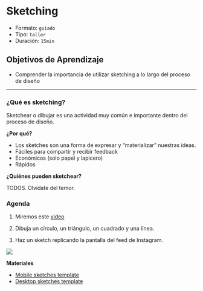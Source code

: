 # Sketching

- Formato: `guiado`
- Tipo: `taller`
- Duración: `15min`

## Objetivos de Aprendizaje

- Comprender la importancia de utilizar sketching a lo largo del proceso de diseño 

***

### ¿Qué es sketching?

Sketchear o dibujar es una actividad muy común e importante dentro del proceso de diseño.

**¿Por qué?**

* Los sketches son una forma de expresar y “materializar” nuestras ideas.  
* Fáciles para compartir y recibir feedback 
* Económicos (solo papel y lapicero)
* Rápidos 

**¿Quiénes pueden sketchear?**

TODOS. Olvídate del temor. 


### Agenda

1. Miremos este [video](https://youtu.be/L1pBhHjGKvI?t=23m00s)

2. Dibuja un círculo, un triángulo, un cuadrado y una línea.

3. Haz un sketch replicando la pantalla del feed de Instagram. 

![](http://www.marficom.com/wp-content/uploads/instagram-stories.jpg)


**Materiales**

* [Mobile sketches template](https://drive.google.com/open?id=0B0NdG2VNCDPzRHRXdk96VDFFd2M)
* [Desktop sketches template](https://drive.google.com/open?id=0B0NdG2VNCDPzaWRsQXNpSWtSQ1U)

